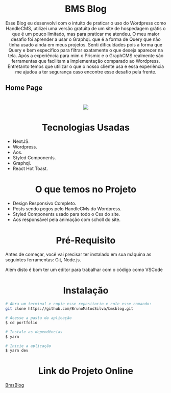 <h1 align="center">BMS Blog</h1>
<p align="center">Esse Blog eu desenvolvi com o intuito de praticar o uso do Wordpress como HandleCMS, utilizei uma versão gratuita de um site de hospedagem grátis o que é um pouco limitado, mas para praticar me atendeu. O meu maior desafio foi aprender a usar o GraphqL que é a forma de Query que não tinha usado ainda em meus projetos. Senti dificuldades pois a forma que Query e bem especifico para filtrar exatamente o que deseja aparecer na tela. Após a experiência para mim o Prismic e o GraphCMS realmente são ferramentas que facilitam a implementação comparado ao Wordpress. Entretanto temos que utilizar o que o nosso cliente usa e essa experiência me ajudou a ter segurança caso encontre esse desafio pela frente.</p>

## Home Page

<h1 align="center">
<img src="https://media-exp2.licdn.com/dms/image/C4E22AQFy9-KjaLLwRg/feedshare-shrink_2048_1536/0/1654792457400?e=1657756800&v=beta&t=xaGQ-d3JstBIu_p-f9LJ-tWyZA7-onIsr9Mj1HNKGuM" />
</h1>

<h1 align="center">Tecnologias Usadas</h1>
<ul>
<li>NextJS.</li>
<li>Wordpress.</li>
<li>Aos.</li>
<li>Styled Components.</li>
<li>Graphql.</li>
<li>React Hot Toast.</li>
</ul>

<h1 align="center">O que temos no Projeto</h1>
<ul>
<li> Design Responsivo Completo.</li>
<li> Posts sendo pegos pelo HandleCMs do Wordpress.</li>
<li> Styled Components usado para todo o Css do site.</li>
<li> Aos responsável pela animação com scholl do site.</li>
</ul>

<h1 align="center">Pré-Requisito</h1>

<p>Antes de começar, você vai precisar ter instalado em sua máquina as seguintes ferramentas:
Git, Node.js.</p>
<p>Além disto é bom ter um editor para trabalhar com o código como VSCode</p>

<h1 align="center">Instalação</h1>

```bash
# Abra um terminal e copie esse repositorio e cole esse comando:
git clone https://github.com/BrunoMatosSilva/bmsblog.git 
```

```bash
# Acesse a pasta da aplicação
$ cd portfolio

# Instale as dependências
$ yarn

# Inicie a aplicação
$ yarn dev
```

<h1 align="center">Link do Projeto Online</h1>

[BmsBlog]([https://bmsfrontend.vercel.app/](https://bmsblog.vercel.app/))
